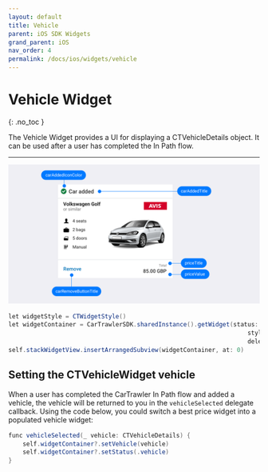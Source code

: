 ```yaml
---
layout: default
title: Vehicle
parent: iOS SDK Widgets
grand_parent: iOS
nav_order: 4
permalink: /docs/ios/widgets/vehicle
---
```


# Vehicle Widget
{: .no_toc }

The Vehicle Widget provides a UI for displaying a CTVehicleDetails object. It can be used after a user has completed the In Path flow. 

---

![](/uploads/Pricing_Added_Generic_iOS.png)

```java
let widgetStyle = CTWidgetStyle()
let widgetContainer = CarTrawlerSDK.sharedInstance().getWidget(status: .vehicle,
                                                                   style: widgetStyle,
                                                                   delegate: self)
self.stackWidgetView.insertArrangedSubview(widgetContainer, at: 0)
```

## Setting the CTVehicleWidget vehicle

When a user has completed the CarTrawler In Path flow and added a vehicle, the vehicle will be returned to you in the `vehicleSelected` delegate callback. Using the code below, you could switch a best price widget into a populated vehicle widget: 

```java  
func vehicleSelected(_ vehicle: CTVehicleDetails) {
    self.widgetContainer?.setVehicle(vehicle)
    self.widgetContainer?.setStatus(.vehicle)
}
```